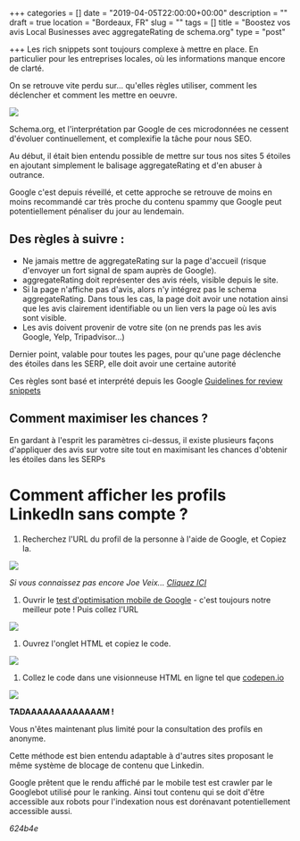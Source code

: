 +++
categories = []
date = "2019-04-05T22:00:00+00:00"
description = ""
draft = true
location = "Bordeaux, FR"
slug = ""
tags = []
title = "Boostez vos avis Local Businesses avec aggregateRating de schema.org"
type = "post"

+++
Les rich snippets sont toujours complexe à mettre en place. En particulier pour les entreprises locales, où les informations manque encore de clarté.

On se retrouve vite perdu sur... qu'elles règles utiliser, comment les déclencher et comment les mettre en oeuvre.

![](/uploads/Capture.PNG)

Schema.org, et l'interprétation par Google de ces microdonnées ne cessent d'évoluer continuellement, et complexifie la tâche pour nous SEO.

Au début, il était bien entendu possible de mettre sur tous nos sites 5 étoiles en ajoutant simplement le balisage aggregateRating et d'en abuser à outrance. 

Google c'est depuis réveillé, et cette approche se retrouve de moins en moins recommandé car très proche du contenu spammy que Google peut potentiellement pénaliser du jour au lendemain.

## Des règles à suivre :

* Ne jamais mettre de aggregateRating sur la page d'accueil (risque d'envoyer un fort signal de spam auprès de Google).
* aggregateRating doit représenter des avis réels, visible depuis le site.
* Si la page n'affiche pas d'avis, alors n'y intégrez pas le schema aggregateRating. Dans tous les cas, la page doit avoir une notation ainsi que les avis clairement identifiable ou un lien vers la page où les avis sont visible.
* Les avis doivent provenir de votre site (on ne prends pas les avis Google, Yelp, Tripadvisor...)

Dernier point, valable pour toutes les pages, pour qu'une page déclenche des étoiles dans les SERP, elle doit avoir une certaine autorité

Ces règles sont basé et interprété depuis les Google [Guidelines for review snippets](https://developers.google.com/search/docs/data-types/review-snippet#review-snippet-guidelines)

## Comment maximiser les chances ?

En gardant à l'esprit les paramètres ci-dessus, il existe plusieurs façons d'appliquer des avis sur votre site tout en maximisant les chances d'obtenir les étoiles dans les SERPs

# Comment afficher les profils LinkedIn sans compte ?

1. Recherchez l'URL du profil de la personne à l'aide de Google, et Copiez la.

![](/uploads/joeveix.PNG)

_Si vous connaissez pas encore Joe Veix..._ [_Cliquez ICI_](https://theoutline.com/post/5495/how-to-beat-linked-in-the-game)

1. Ouvrir le [test d'optimisation mobile de Google](https://search.google.com/test/mobile-friendly "test d'optimisation mobile de Google") - c'est toujours notre meilleur pote ! Puis collez l'URL

![](/uploads/test_opti_mobile.PNG)

1. Ouvrez l'onglet HTML et copiez le code.

![](/uploads/copy.png)

1. Collez le code dans une visionneuse HTML en ligne tel que [codepen.io](https://codepen.io/pen/ "codepen.io")

![](/uploads/linkedin_profile.PNG)

**TADAAAAAAAAAAAAAM !**

Vous n'êtes maintenant plus limité pour la consultation des profils en anonyme.

Cette méthode est bien entendu adaptable à d'autres sites proposant le même système de blocage de contenu que Linkedin.

Google prêtent que le rendu affiché par le mobile test est crawler par le Googlebot utilisé pour le ranking. Ainsi tout contenu qui se doit d'être accessible aux robots pour l'indexation nous est dorénavant potentiellement accessible aussi.

_624b4e_